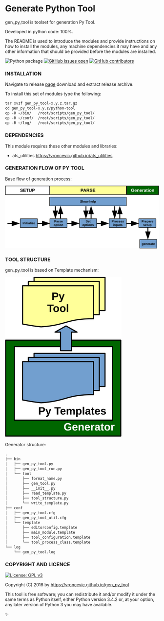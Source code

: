 # Generate Python Tool

gen_py_tool is toolset for generation Py Tool.

Developed in python code: 100%.

The README is used to introduce the modules and provide instructions on
how to install the modules, any machine dependencies it may have and any
other information that should be provided before the modules are installed.

![Python package](https://github.com/vroncevic/gen_py_tool/workflows/Python%20package/badge.svg)
 [![GitHub issues open](https://img.shields.io/github/issues/vroncevic/gen_py_tool.svg)](https://github.com/vroncevic/gen_py_tool/issues)
 [![GitHub contributors](https://img.shields.io/github/contributors/vroncevic/gen_py_tool.svg)](https://github.com/vroncevic/gen_py_tool/graphs/contributors)

### INSTALLATION
Navigate to release [page](https://github.com/vroncevic/gen_py_tool/releases) download and extract release archive.

To install this set of modules type the following:

```
tar xvzf gen_py_tool-x.y.z.tar.gz
cd gen_py_tool-x.y.z/python-tool
cp -R ~/bin/   /root/scripts/gen_py_tool/
cp -R ~/conf/  /root/scripts/gen_py_tool/
cp -R ~/log/   /root/scripts/gen_py_tool/
```

### DEPENDENCIES

This module requires these other modules and libraries:


* ats_utilities https://vroncevic.github.io/ats_utilities

### GENERATION FLOW OF PY TOOL

Base flow of generation process:

![alt tag](https://raw.githubusercontent.com/vroncevic/gen_py_tool/dev/python-tool-docs/gen_py_tool_flow.png)

### TOOL STRUCTURE

gen_py_tool is based on Template mechanism:

![alt tag](https://raw.githubusercontent.com/vroncevic/gen_py_tool/dev/python-tool-docs/gen_py_tool.png)

Generator structure:

```
.
├── bin
│   ├── gen_py_tool.py
│   ├── gen_py_tool_run.py
│   └── tool
│       ├── format_name.py
│       ├── gen_tool.py
│       ├── __init__.py
│       ├── read_template.py
│       ├── tool_structure.py
│       └── write_template.py
├── conf
│   ├── gen_py_tool.cfg
│   ├── gen_py_tool_util.cfg
│   └── template
│       ├── editorconfig.template
│       ├── main_module.template
│       ├── tool_configuration.template
│       └── tool_process_class.template
└── log
    └── gen_py_tool.log

```

### COPYRIGHT AND LICENCE

[![License: GPL v3](https://img.shields.io/badge/License-GPLv3-blue.svg)](https://www.gnu.org/licenses/gpl-3.0)

Copyright (C) 2018 by https://vroncevic.github.io/gen_py_tool

This tool is free software; you can redistribute it and/or modify
it under the same terms as Python itself, either Python version 3.4.2 or,
at your option, any later version of Python 3 you may have available.

:sparkles:

